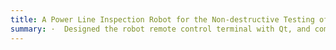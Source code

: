 ```yaml
---
title: A Power Line Inspection Robot for the Non-destructive Testing of Overhead Aluminum Conductor Composite Core Wires  
summary: ·  Designed the robot remote control terminal with Qt, and complete the program writing with C++. The main functions of the robot remote control terminal are remote connection, parameter setting, real-time monitoring, wire defect identification, etc.
---
```

